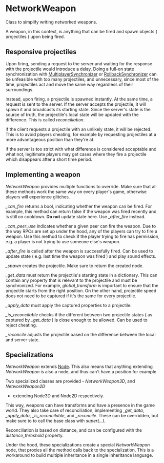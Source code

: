 # NetworkWeapon

Class to simplify writing networked weapons.

A weapon, in this context, is anything that can be fired and spawn objects (
projectiles ) upon being fired.

## Responsive projectiles

Upon firing, sending a request to the server and waiting for the response with
the projectile would introduce a delay. Doing a full-on state synchronization
with [MultiplayerSynchronizer] or [RollbackSynchronizer] can be unfeasible with
too many projectiles, and unnecessary, since most of the time, projectiles act
and move the same way regardless of their surroundings.

Instead, upon firing, a projectile is spawned instantly. At the same time, a
request is sent to the server. If the server accepts the projectile, it will
spawn it and broadcasts its starting state. Since the server's state is the
source of truth, the projectile's local state will be updated with the
difference. This is called *reconciliation*.

If the client requests a projectile with an unlikely state, it will be
rejected. This is to avoid players cheating, for example by requesting
projectiles at a more advantageous position than they're at.

If the server is too strict with what difference is considered acceptable and
what not, legitimate players may get cases where they fire a projectile which
disappears after a short time period.

## Implementing a weapon

*NetworkWeapon* provides multiple functions to override. Make sure that all
these methods work the same way on every player's game, otherwise players will
experience glitches.

*_can_fire* returns a bool, indicating whether the weapon can be fired. For
example, this method can return false if the weapon was fired recently and is
still on cooldown. **Do not** update state here. Use *_after_fire* instead.

*_can_peer_use* indicates whether a given peer can fire the weapon. Due to the
way RPCs are set up under the hood, any of the players can try to fire a
weapon. Use this method to check if the player trying to fire has permission,
e.g. a player is not trying to use someone else's weapon.

*_after_fire* is called after the weapon is successfully fired. Can be used to
update state ( e.g. last time the weapon was fired ) and play sound effects.

*_spawn* creates the projectile. Make sure to return the created node.

*_get_data* must return the projectile's starting state in a dictionary. This
can contain any property that is relevant to the projectile and must be
synchronized. For example, *global_transform* is important to ensure that the
projectile starts from the right position. On the other hand, projectile speed
does not need to be captured if it's the same for every projectile.

*_apply_data* must apply the captured properties to a projectile.

*_is_reconcilable* checks if the different between two projectile states ( as
captured by *_get_data* ) is close enough to be allowed. Can be used to reject
cheating.

*_reconcile* adjusts the projectile based on the difference between the local
and server state.

## Specializations

*NetworkWeapon* extends [Node]. This also means that anything extending
*NetworkWeapon* is also a node, and thus can't have a position for example.

Two specialized classes are provided - *NetworkWeapon3D*, and *NetworkWeapon2D*
- extending Node3D and Node2D respectively.

This way, weapons can have transforms and have a presence in the game world.
They also take care of reconciliation, implementing *_get_data*, *_apply_data*,
*_is_reconcilable*, and *_reconcile*. These can be overridden, but make sure to
to call the base class with *super(...)*.

Reconciliation is based on distance, and can be configured with the
*distance_threshold* property.

Under the hood, these specializations create a special *NetworkWeapon* node,
that proxies all the method calls back to the specialization. This is a
workaround to build multiple inheritance in a single inheritance language.

[MultiplayerSynchronizer]: https://docs.godotengine.org/en/stable/classes/class_multiplayersynchronizer.html
[RollbackSynchronizer]: ../../netfox/nodes/rollback-synchronizer.md
[Node]: https://docs.godotengine.org/en/stable/classes/class_node.html
